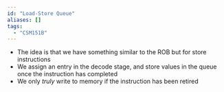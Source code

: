 ```yaml
---
id: "Load-Store Queue"
aliases: []
tags:
  - "CSM151B"
---
```


- The idea is that we have something similar to the ROB but for store
  instructions
- We assign an entry in the decode stage, and store values in the queue once the
  instruction has completed
- We only _truly_ write to memory if the instruction has been retired

